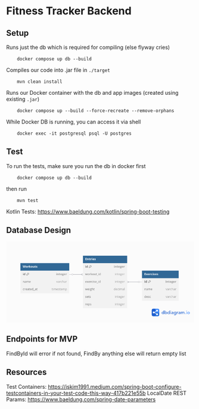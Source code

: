 # **Fitness Tracker Backend**
## Setup
Runs just the db which is required for compiling (else flyway cries)
``` shell
    docker compose up db --build
```
Compiles our code into .jar file in ```./target```
``` shell
    mvn clean install
```
Runs our Docker container with the db and app images (created using existing ```.jar```)
``` shelldocker 
    docker compose up --build --force-recreate --remove-orphans
```
While Docker DB is running, you can access it via shell
``` shell
    docker exec -it postgresql psql -U postgres
```

## Test
To run the tests, make sure you run the db in docker first
``` shell
    docker compose up db --build
```
then run
``` shell
    mvn test
```

Kotlin Tests: https://www.baeldung.com/kotlin/spring-boot-testing

## Database Design
![database_design.png](database_design.png)

## Endpoints for MVP
FindById will error if not found, FindBy anything else will return empty list

## Resources
Test Containers: https://jskim1991.medium.com/spring-boot-configure-testcontainers-in-your-test-code-this-way-417b221e55b
LocalDate REST Params: https://www.baeldung.com/spring-date-parameters
